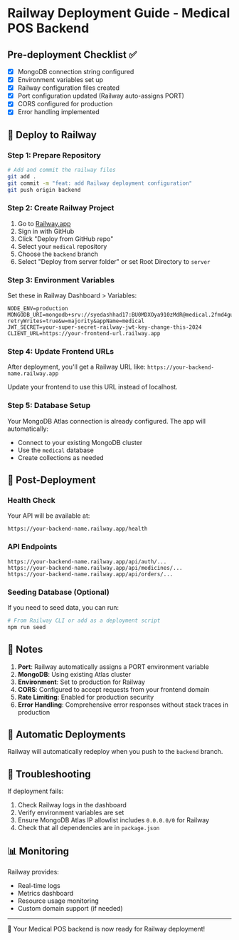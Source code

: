 # Railway Deployment Guide - Medical POS Backend

## Pre-deployment Checklist ✅

- [x] MongoDB connection string configured
- [x] Environment variables set up
- [x] Railway configuration files created
- [x] Port configuration updated (Railway auto-assigns PORT)
- [x] CORS configured for production
- [x] Error handling implemented

## 🚀 Deploy to Railway

### Step 1: Prepare Repository

```bash
# Add and commit the railway files
git add .
git commit -m "feat: add Railway deployment configuration"
git push origin backend
```

### Step 2: Create Railway Project

1. Go to [Railway.app](https://railway.app)
2. Sign in with GitHub
3. Click "Deploy from GitHub repo"
4. Select your `medical` repository
5. Choose the `backend` branch
6. Select "Deploy from server folder" or set Root Directory to `server`

### Step 3: Environment Variables

Set these in Railway Dashboard > Variables:

```
NODE_ENV=production
MONGODB_URI=mongodb+srv://syedashhad17:BU0MDXOya910zMdR@medical.2fmd4gu.mongodb.net/medical?retryWrites=true&w=majority&appName=medical
JWT_SECRET=your-super-secret-railway-jwt-key-change-this-2024
CLIENT_URL=https://your-frontend-url.railway.app
```

### Step 4: Update Frontend URLs

After deployment, you'll get a Railway URL like:
`https://your-backend-name.railway.app`

Update your frontend to use this URL instead of localhost.

### Step 5: Database Setup

Your MongoDB Atlas connection is already configured. The app will automatically:

- Connect to your existing MongoDB cluster
- Use the `medical` database
- Create collections as needed

## 🔧 Post-Deployment

### Health Check

Your API will be available at:

```
https://your-backend-name.railway.app/health
```

### API Endpoints

```
https://your-backend-name.railway.app/api/auth/...
https://your-backend-name.railway.app/api/medicines/...
https://your-backend-name.railway.app/api/orders/...
```

### Seeding Database (Optional)

If you need to seed data, you can run:

```bash
# From Railway CLI or add as a deployment script
npm run seed
```

## 📝 Notes

1. **Port**: Railway automatically assigns a PORT environment variable
2. **MongoDB**: Using existing Atlas cluster
3. **Environment**: Set to production for Railway
4. **CORS**: Configured to accept requests from your frontend domain
5. **Rate Limiting**: Enabled for production security
6. **Error Handling**: Comprehensive error responses without stack traces in production

## 🔄 Automatic Deployments

Railway will automatically redeploy when you push to the `backend` branch.

## 🐛 Troubleshooting

If deployment fails:

1. Check Railway logs in the dashboard
2. Verify environment variables are set
3. Ensure MongoDB Atlas IP allowlist includes `0.0.0.0/0` for Railway
4. Check that all dependencies are in `package.json`

## 📊 Monitoring

Railway provides:

- Real-time logs
- Metrics dashboard
- Resource usage monitoring
- Custom domain support (if needed)

---

🎉 Your Medical POS backend is now ready for Railway deployment!
